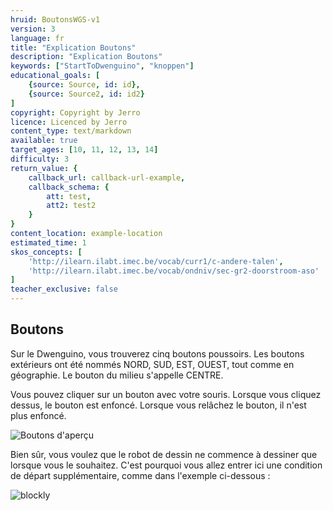 ```yaml
---
hruid: BoutonsWGS-v1
version: 3
language: fr
title: "Explication Boutons"
description: "Explication Boutons"
keywords: ["StartToDwenguino", "knoppen"]
educational_goals: [
    {source: Source, id: id}, 
    {source: Source2, id: id2}
]
copyright: Copyright by Jerro
licence: Licenced by Jerro
content_type: text/markdown
available: true
target_ages: [10, 11, 12, 13, 14]
difficulty: 3
return_value: {
    callback_url: callback-url-example,
    callback_schema: {
        att: test,
        att2: test2
    }
}
content_location: example-location
estimated_time: 1
skos_concepts: [
    'http://ilearn.ilabt.imec.be/vocab/curr1/c-andere-talen', 
    'http://ilearn.ilabt.imec.be/vocab/ondniv/sec-gr2-doorstroom-aso'
]
teacher_exclusive: false
---
```

## Boutons

Sur le Dwenguino, vous trouverez cinq boutons poussoirs. Les boutons extérieurs ont été nommés NORD, SUD, EST, OUEST, tout comme en géographie. Le bouton du milieu s'appelle CENTRE.

Vous pouvez cliquer sur un bouton avec votre souris. Lorsque vous cliquez dessus, le bouton est enfoncé. Lorsque vous relâchez le bouton, il n'est plus enfoncé.

![](embed/Buttons.png "Boutons d'aperçu")

Bien sûr, vous voulez que le robot de dessin ne commence à dessiner que lorsque vous le souhaitez. C'est pourquoi vous allez entrer ici une condition de départ supplémentaire, comme dans l'exemple ci-dessous :

![blockly](@learning-object/KNOP-v1/nl/3)